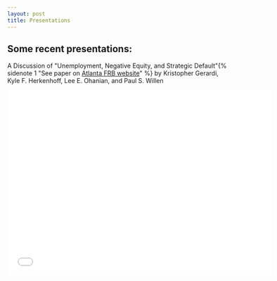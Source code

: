 ```yaml
---
layout: post
title: Presentations
---
```


## Some recent presentations:

A Discussion of "Unemployment, Negative Equity, and Strategic Default"{% sidenote 1 "See paper on [Atlanta FRB website](https://www.frbatlanta.org/research/publications/wp/2013/13_04.aspx)" %}
by Kristopher Gerardi, Kyle F. Herkenhoff, Lee E. Ohanian, and Paul S. Willen


<iframe width="600" height="420" src="Kiefer Comments on GHOW.pdf" frameborder="0" allowfullscreen></iframe>

